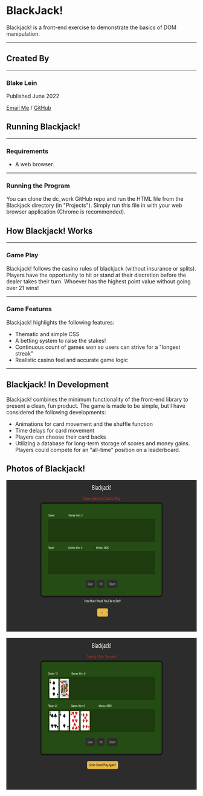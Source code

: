 # **BlackJack!**

Blackjack! is a front-end exercise to demonstrate the basics of DOM manipulation.

---

## **Created By**

---

### Blake Lein

Published June 2022

[Email Me](blake.lein@gmail.com) / [GitHub](https://github.com/BlakeLein/Blackjack)

## Running Blackjack!

---

### **Requirements**

- A web browser.

---

### **Running the Program**

You can clone the dc_work GitHub repo and run the HTML file from the Blackjack directory (in "Projects"). Simply run this file in with your web browser application (Chrome is recommended).

## How Blackjack! Works

---

### Game Play

Blackjack! follows the casino rules of blackjack (without insurance or splits). Players have the opportunity to hit or stand at their discretion before the dealer takes their turn. Whoever has the highest point value without going over 21 wins!

---

### Game Features

Blackjack! highlights the following features:

- Thematic and simple CSS
- A betting system to raise the stakes!
- Continuous count of games won so users can strive for a "longest streak"
- Realistic casino feel and accurate game logic

---

## Blackjack! In Development

Blackjack! combines the minimum functionality of the front-end library to present a clean, fun product. The game is made to be simple, but I have considered the following developments:

- Animations for card movement and the shuffle function
- Time delays for card movement
- Players can choose their card backs
- Utilizing a database for long-term storage of scores and money gains. Players could compete for an "all-time" position on a leaderboard.

## Photos of Blackjack!

<img src="demoImages/home.png"
alt="Opening Game"
width="700" height="400"
/>

<img src="demoImages/playerWin.png"
alt="Opening Game"
width="700" height="400"
/>
